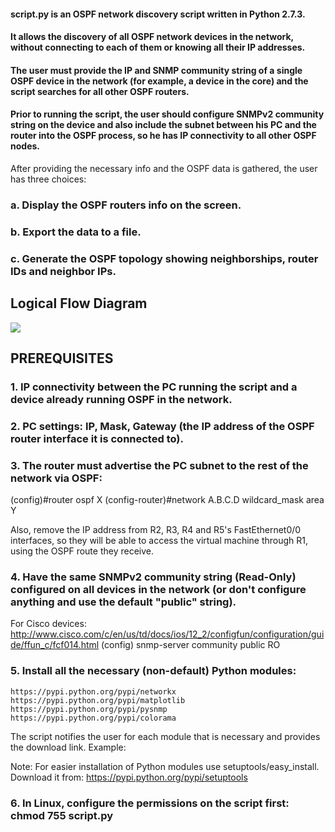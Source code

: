 #### script.py is an OSPF network discovery script written in Python 2.7.3.
#### It allows the discovery of all OSPF network devices in the network, without connecting to each of them or knowing all their IP addresses. 
#### The user must provide the IP and SNMP community string of a single OSPF device in the network (for example, a device in the core) and the script searches for all other OSPF routers. 
#### Prior to running the script, the user should configure SNMPv2 community string on the device and also include the subnet between his PC and the router into the OSPF process, so he has IP connectivity to all other OSPF nodes.

After providing the necessary info and the OSPF data is gathered, the user has three choices: 


### a. Display the OSPF routers info on the screen.
### b. Export the data to a file. 
### c. Generate the OSPF topology showing neighborships, router IDs and neighbor IPs.

## Logical Flow Diagram

![](https://i.ibb.co/Fn86j1s/3-APPLI-1-1-1.jpg)

## PREREQUISITES

### 1. IP connectivity between the PC running the script and a device already running OSPF in the network.

### 2. PC settings: IP, Mask, Gateway (the IP address of the OSPF router interface it is connected to).

### 3. The router must advertise the PC subnet to the rest of the network via OSPF:
(config)#router ospf X
(config-router)#network A.B.C.D wildcard_mask area Y

Also, remove the IP address from R2, R3, R4 and R5's FastEthernet0/0 interfaces, so they will be able to access the virtual machine through R1, using the OSPF route they receive.

### 4. Have the same SNMPv2 community string (Read-Only) configured on all devices in the network (or don't configure anything and use the default "public" string).
For Cisco devices: http://www.cisco.com/c/en/us/td/docs/ios/12_2/configfun/configuration/guide/ffun_c/fcf014.html
(config) snmp-server community public RO



### 5. Install all the necessary (non-default) Python modules:
```https://pypi.python.org/pypi/networkx```
```https://pypi.python.org/pypi/matplotlib```
```https://pypi.python.org/pypi/pysnmp```
```https://pypi.python.org/pypi/colorama```

The script notifies the user for each module that is necessary and provides the download link. Example:

Note: For easier installation of Python modules use setuptools/easy_install. Download it from: https://pypi.python.org/pypi/setuptools

### 6. In Linux, configure the permissions on the script first: chmod 755 script.py